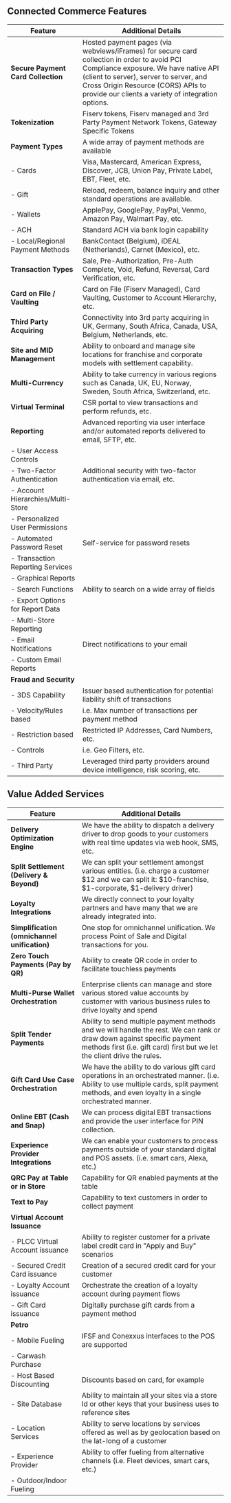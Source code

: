 ## Connected Commerce Features  

| **Feature** | **Additional Details** |
| --- | --- |
| **Secure Payment Card Collection** | Hosted payment pages (via webviews/iFrames) for secure card collection in order to avoid PCI Compliance exposure. We have native API (client to server), server to server, and Cross Origin Resource (CORS) APIs to provide our clients a variety of integration options. |
| **Tokenization** | Fiserv tokens, Fiserv managed and 3rd Party Payment Network Tokens, Gateway Specific Tokens |
| **Payment Types** | A wide array of payment methods are available |
| - Cards | Visa, Mastercard, American Express, Discover, JCB, Union Pay, Private Label, EBT, Fleet, etc. |
| - Gift | Reload, redeem, balance inquiry and other standard operations are available. |
|-  Wallets | ApplePay, GooglePay, PayPal, Venmo, Amazon Pay, Walmart Pay, etc. |
| - ACH | Standard ACH via bank login capability |
| - Local/Regional Payment Methods | BankContact (Belgium), iDEAL (Netherlands), Carnet (Mexico), etc. |
| **Transaction Types** | Sale, Pre-Authorization, Pre-Auth Complete, Void, Refund, Reversal, Card Verification, etc. |
| **Card on File / Vaulting** | Card on File (Fiserv Managed), Card Vaulting, Customer to Account Hierarchy, etc. |
| **Third Party Acquiring** | Connectivity into 3rd party acquiring in UK, Germany, South Africa, Canada, USA, Belgium, Netherlands, etc. |
| **Site and MID Management** | Ability to onboard and manage site locations for franchise and corporate models with settlement capability. |
| **Multi-Currency** | Ability to take currency in various regions such as Canada, UK, EU, Norway, Sweden, South Africa, Switzerland, etc. |
| **Virtual Terminal** | CSR portal to view transactions and perform refunds, etc. |
| **Reporting** | Advanced reporting via user interface and/or automated reports delivered to email, SFTP, etc. |
| - User Access Controls |   |
| - Two-Factor Authentication | Additional security with two-factor authentication via email, etc. |
| - Account Hierarchies/Multi-Store |   |
| - Personalized User Permissions |   |
| - Automated Password Reset | Self-service for password resets |
| - Transaction Reporting Services |   |
| - Graphical Reports |   |
| - Search Functions | Ability to search on a wide array of fields |
| - Export Options for Report Data |   |
| - Multi-Store Reporting |   |
| - Email Notifications | Direct notifications to your email |
| - Custom Email Reports |   |
| **Fraud and Security** |   |
| - 3DS Capability | Issuer based authentication for potential liability shift of transactions |
| - Velocity/Rules based | i.e. Max number of transactions per payment method |
| - Restriction based | Restricted IP Addresses, Card Numbers, etc. |
| - Controls | i.e. Geo Filters, etc. |
| - Third Party | Leveraged third party providers around device intelligence, risk scoring, etc. |

## Value Added Services

| **Feature** | **Additional Details** |
| --- | --- |
| **Delivery Optimization Engine** | We have the ability to dispatch a delivery driver to drop goods to your customers with real time updates via web hook, SMS, etc. |
| **Split Settlement (Delivery & Beyond)** | We can split your settlement amongst various entities. (i.e. charge a customer $12 and we can split it: $10-franchise, $1-corporate, $1-delivery driver) |
| **Loyalty Integrations** | We directly connect to your loyalty partners and have many that we are already integrated into. |
| **Simplification (omnichannel unification)** | One stop for omnichannel unification. We process Point of Sale and Digital transactions for you. |
| **Zero Touch Payments (Pay by QR)** | Ability to create QR code in order to facilitate touchless payments |
| **Multi-Purse Wallet Orchestration** | Enterprise clients can manage and store various stored value accounts by customer with various business rules to drive loyalty and spend |
| **Split Tender Payments** | Ability to send multiple payment methods and we will handle the rest. We can rank or draw down against specific payment methods first (i.e. gift card) first but we let the client drive the rules. |
| **Gift Card Use Case Orchestration** | We have the ability to do various gift card operations in an orchestrated manner. (i.e. Ability to use multiple cards, split payment methods, and even loyalty in a single orchestrated manner. |
| **Online EBT (Cash and Snap)** | We can process digital EBT transactions and provide the user interface for PIN collection. |
| **Experience Provider Integrations** | We can enable your customers to process payments outside of your standard digital and POS assets. (i.e. smart cars, Alexa, etc.) |
| **QRC Pay at Table or in Store** | Capability for QR enabled payments at the table |
| **Text to Pay** | Capability to text customers in order to collect payment |
| **Virtual Account Issuance** |   |
| - PLCC Virtual Account issuance | Ability to register customer for a private label credit card in "Apply and Buy" scenarios |
| - Secured Credit Card issuance | Creation of a secured credit card for your customer |
| - Loyalty Account issuance | Orchestrate the creation of a loyalty account during payment flows |
| - Gift Card issuance | Digitally purchase gift cards from a payment method |
| **Petro** |   |
| - Mobile Fueling | IFSF and Conexxus interfaces to the POS are supported |
| - Carwash Purchase |   |
| - Host Based Discounting | Discounts based on card, for example |
| - Site Database | Ability to maintain all your sites via a store Id or other keys that your business uses to reference sites |
| - Location Services | Ability to serve locations by services offered as well as by geolocation based on the lat-long of a customer |
| - Experience Provider | Ability to offer fueling from alternative channels (i.e. Fleet devices, smart cars, etc.) |
| - Outdoor/Indoor Fueling |   |
